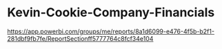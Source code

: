 # Kevin-Cookie-Company-Financials

https://app.powerbi.com/groups/me/reports/8a1d6099-e476-4f5b-b2f1-281dbf9fb7fe/ReportSectionff5777764c8fcf34e104
